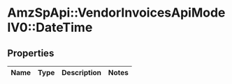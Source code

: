 # AmzSpApi::VendorInvoicesApiModelV0::DateTime

## Properties
Name | Type | Description | Notes
------------ | ------------- | ------------- | -------------

